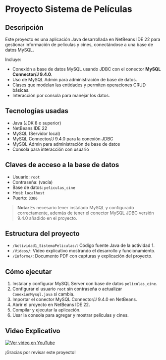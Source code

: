 # Proyecto Sistema de Películas

## Descripción
Este proyecto es una aplicación Java desarrollada en NetBeans IDE 22 para gestionar información de películas y cines, conectándose a una base de datos MySQL.

Incluye:
- Conexión a base de datos MySQL usando JDBC con el conector **MySQL Connector/J 9.4.0**.
- Uso de MySQL Admin para administración de base de datos.
- Clases que modelan las entidades y permiten operaciones CRUD básicas.
- Interacción por consola para manejar los datos.

## Tecnologías usadas
- Java (JDK 8 o superior)
- NetBeans IDE 22
- MySQL (Servidor local)
- MySQL Connector/J 9.4.0 para la conexión JDBC
- MySQL Admin para administración de base de datos
- Consola para interacción con usuario

## Claves de acceso a la base de datos

- Usuario: `root`
- Contraseña: (vacía)
- Base de datos: `peliculas_cine`
- Host: `localhost`
- Puerto: `3306`

> **Nota:** Es necesario tener instalado MySQL y configurado correctamente, además de tener el conector MySQL JDBC versión 9.4.0 añadido en el proyecto.

## Estructura del proyecto

- `/Actividad1_SistemaPeliculas/`: Código fuente Java de la actividad 1.
- `/Videos/`: Video explicativo mostrando el desarrollo y funcionamiento.
- `/Informe/`: Documento PDF con capturas y explicación del proyecto.

## Cómo ejecutar

1. Instalar y configurar MySQL Server con base de datos `peliculas_cine`.
2. Configurar el usuario `root` sin contraseña o actualizar `ConexionMysql.java` si cambia.
3. Importar el conector MySQL Connector/J 9.4.0 en NetBeans.
4. Abrir el proyecto en NetBeans IDE 22.
5. Compilar y ejecutar la aplicación.
6. Usar la consola para agregar y mostrar películas y cines.


## Video Explicativo
[![Ver video en YouTube](https://img.youtube.com/vi/dC_vnWP3QOU/0.jpg)](https://youtu.be/dC_vnWP3QOU)



¡Gracias por revisar este proyecto!


